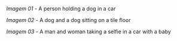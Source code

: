 *Imagem 01* - A person holding a dog in a car

*Imagem 02* - A dog and a dog sitting on a tile floor

*Imagem 03* - A man and woman taking a selfie in a car with a baby
